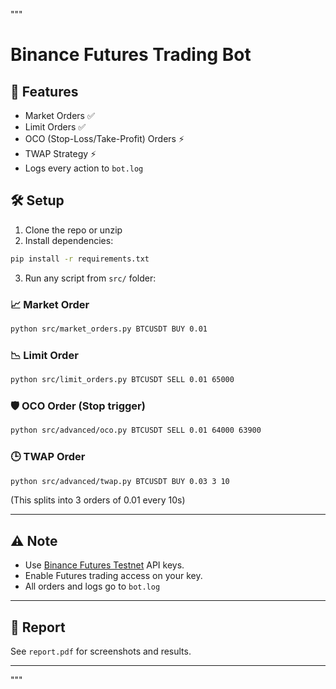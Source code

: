 """
# Binance Futures Trading Bot

## 📌 Features
- Market Orders ✅
- Limit Orders ✅
- OCO (Stop-Loss/Take-Profit) Orders ⚡️
- TWAP Strategy ⚡️
- Logs every action to `bot.log`

## 🛠 Setup
1. Clone the repo or unzip
2. Install dependencies:
```bash
pip install -r requirements.txt
```
3. Run any script from `src/` folder:

### 📈 Market Order
```bash
python src/market_orders.py BTCUSDT BUY 0.01
```

### 📉 Limit Order
```bash
python src/limit_orders.py BTCUSDT SELL 0.01 65000
```

### 🛡️ OCO Order (Stop trigger)
```bash
python src/advanced/oco.py BTCUSDT SELL 0.01 64000 63900
```

### 🕒 TWAP Order
```bash
python src/advanced/twap.py BTCUSDT BUY 0.03 3 10
```
(This splits into 3 orders of 0.01 every 10s)

---

## ⚠️ Note
- Use [Binance Futures Testnet](https://testnet.binancefuture.com) API keys.
- Enable Futures trading access on your key.
- All orders and logs go to `bot.log`

---

## 📄 Report
See `report.pdf` for screenshots and results.

---
"""